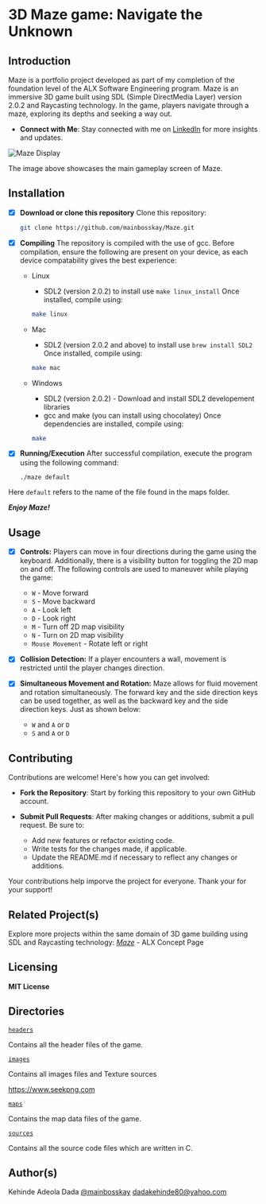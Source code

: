 # **3D Maze game: Navigate the Unknown**

## **Introduction**
Maze is a portfolio project developed as part of my completion of the foundation level of the ALX Software Engineering program.
Maze is an immersive 3D game built using SDL (Simple DirectMedia Layer) version 2.0.2 and Raycasting technology. In the game, players navigate through a maze, exploring its depths and seeking a way out.

- **Connect with Me**: Stay connected with me on [LinkedIn](https://www.linkedin.com/in/dadakehindeadeola) for more insights and updates.

![Maze Display](images/maze_display.png)

The image above showcases the main gameplay screen of Maze.

## **Installation**

+ [x] **Download or clone this repository**
  Clone this repository:

  ```bash
  git clone https://github.com/mainbosskay/Maze.git
  ```

+ [x] **Compiling**
  The repository is compiled with the use of gcc. Before compilation, ensure the following are present on your device, as each device compatability gives the best experience:
  + Linux
    + SDL2 (version 2.0.2) to install use ```make linux_install```
    Once installed, compile using:

    ```bash
    make linux
    ```
  + Mac
    + SDL2 (version 2.0.2 and above) to install use ```brew install SDL2```
    Once installed, compile using:

    ```bash
    make mac
    ```
  + Windows
    + SDL2 (version 2.0.2) - Download and install SDL2 developement libraries
    + gcc and make (you can install using chocolatey)
    Once dependencies are installed, compile using:

    ```bash
    make
    ```

+ [x] **Running/Execution**
  After successful compilation, execute the program using the following command:

  ```bash
  ./maze default
  ```

Here ```default``` refers to the name of the file found in the maps folder.

***Enjoy Maze!***

## **Usage**

+ [x] **Controls:**
  Players can move in four directions during the game using the keyboard. Additionally, there is a visibility button for toggling the 2D map on and off. The following controls are used to maneuver while playing the game:
    + ```W``` - Move forward
    + ```S``` - Move backward
    + ```A``` - Look left
    + ```D``` - Look right
    + ```M``` - Turn off 2D map visibility
    + ```N``` - Turn on 2D map visibility
    + ```Mouse Movement``` - Rotate left or right

+ [x] **Collision Detection:**
  If a player encounters a wall, movement is restricted until the player changes direction.

+ [x] **Simultaneous Movement and Rotation:**
  Maze allows for fluid movement and rotation simultaneously. The forward key and the side direction keys can be used together, as well as the backward key and the side direction keys. Just as shown below:
    + ```W``` and ```A``` or ```D```
    + ```S``` and ```A``` or ```D```

## **Contributing**

Contributions are welcome! Here's how you can get involved:
+ **Fork the Repository**: Start by forking this repository to your own GitHub account.

+ **Submit Pull Requests**: After making changes or additions, submit a pull request. Be sure to:
  + Add new features or refactor existing code.
  + Write tests for the changes made, if applicable.
  + Update the README.md if necessary to reflect any changes or additions.

Your contributions help imporve the project for everyone. Thank your for your support!

## **Related Project(s)**

Explore more projects within the same domain of 3D game building using SDL and Raycasting technology:
  *[Maze](https://intranet.alxswe.com/concepts/133)* - ALX Concept Page

## **Licensing**

**MIT License**

## Directories

[`headers`](https://github.com/mainbosskay/Maze/tree/master/headers)

Contains all the header files of the game.

[`images`](https://github.com/mainbosskay/Maze/tree/master/images)

Contains all images files and Texture sources

https://www.seekpng.com

[`maps`](https://github.com/mainbosskay/Maze/tree/master/maps)

Contains the map data files of the game.

[`sources`](https://github.com/mainbosskay/Maze/tree/master/src)

Contains all the source code files which are written in C.

## Author(s)

Kehinde Adeola Dada [@mainbosskay](https://github.com/mainbosskay) <dadakehinde80@yahoo.com>
